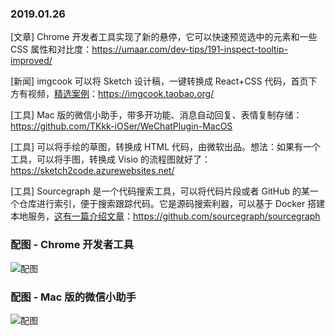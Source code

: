 ### 2019.01.26

[文章] Chrome 开发者工具实现了新的悬停，它可以快速预览选中的元素和一些 CSS 属性和对比度：<https://umaar.com/dev-tips/191-inspect-tooltip-improved/> 

[新闻] imgcook 可以将 Sketch 设计稿，一键转换成 React+CSS 代码，首页下方有视频，[精选案例](https://imgcook.taobao.org/project)：<https://imgcook.taobao.org/> 

[工具] Mac 版的微信小助手，带多开功能、消息自动回复、表情复制存储：<https://github.com/TKkk-iOSer/WeChatPlugin-MacOS> 

[工具] 可以将手绘的草图，转换成 HTML 代码，由微软出品。想法：如果有一个工具，可以将手图，转换成 Visio 的流程图就好了：<https://sketch2code.azurewebsites.net/> 

[工具] Sourcegraph 是一个代码搜索工具，可以将代码片段或者 GitHub 的某一个仓库进行索引，便于搜索跟踪代码。它是源码搜索利器，可以基于 Docker 搭建本地服务，[这有一篇介绍文章](https://blog.csdn.net/shouldnotappearcalm/article/details/77104064)：<https://github.com/sourcegraph/sourcegraph> 

### 配图 - Chrome 开发者工具
![配图](https://umaar.com/assets/images/dev-tips/inspect-tooltip-improved.gif)

### 配图 - Mac 版的微信小助手
![配图](https://raw.githubusercontent.com/TKkk-iOSer/WeChatPlugin-MacOS/master/Other/ScreenShots/emotion_copy_export.png)
